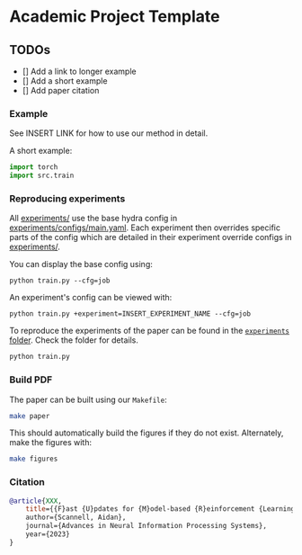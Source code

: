 # Academic Project Template

## TODOs
- [] Add a link to longer example
- [] Add a short example
- [] Add paper citation

### Example
See INSERT LINK for how to use our method in detail.

A short example:
```python
import torch
import src.train

```

### Reproducing experiments
All [experiments/](./configs/experiment) use the base hydra config in [experiments/configs/main.yaml](experiments/configs/main.yaml).
Each experiment then overrides specific parts of the config which are detailed in their experiment override configs in [experiments/](experiments/configs/experiment).

You can display the base config using:
``` shell
python train.py --cfg=job
```
An experiment's config can be viewed with:
``` shell
python train.py +experiment=INSERT_EXPERIMENT_NAME --cfg=job
```


To reproduce the experiments of the paper can be found in the [`experiments` folder](./experiments). Check the folder for details.
```sh
python train.py 
```

### Build PDF
The paper can be built using our `Makefile`:
```sh
make paper
```
This should automatically build the figures if they do not exist. 
Alternately, make the figures with:
```sh
make figures
```

### Citation
```bibtex
@article{XXX,
    title={{F}ast {U}pdates for {M}odel-based {R}einforcement {Learning}
    author={Scannell, Aidan},
    journal={Advances in Neural Information Processing Systems},
    year={2023}
}
```
